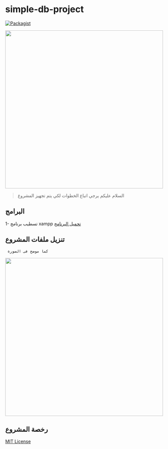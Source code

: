 # simple-db-project
[![Packagist](https://img.shields.io/packagist/l/doctrine/orm.svg)](https://github.com/devmohamedamr/simple-db-project/)

[<img src="https://github.com/devmohamedamr/simple-db-project/blob/master/inc/Design/sh.png" align="center" width="500" alt="">](https://github.com/devmohamedamr/simple-db-project/)


> السلام عليكم يرجي اتباع الخطوات لكي يتم تجهيز المشروع

## البرامج
1- تسطيب برنامج xampp
[تحميل البرنامج](https://www.apachefriends.org/download.html)

## تنزيل ملفات المشروع
```sh
 كما موضح فى الصورة
```
[<img src="https://github.com/devmohamedamr/simple-db-project/blob/master/img.png" align="center" width="500" alt="">](https://github.com/devmohamedamr/simple-db-project/)


## رخصة المشروع

[MIT License](https://opensource.org/licenses/MIT)